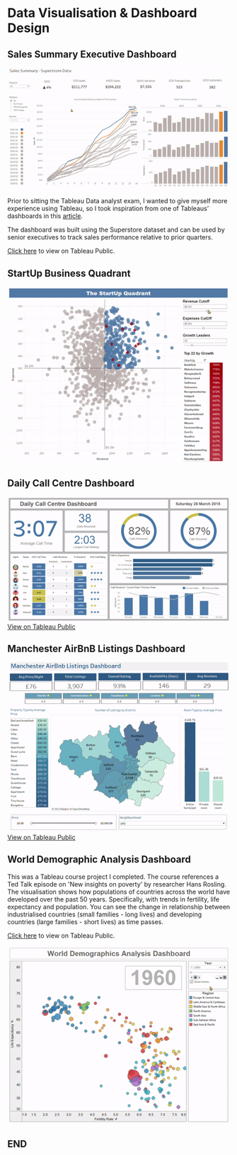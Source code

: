 # Data Visualisation & Dashboard Design


## Sales Summary Executive Dashboard

![Sales Summary](assets/img/Tableau-SalesSummary-ezgif.com-crop.gif)




Prior to sitting the Tableau Data analyst exam, I wanted to give myself more experience using Tableau, so I took inspiration from one of Tableaus’ dashboards in this [article]( https://www.tableau.com/learn/articles/sales-dashboards-examples-and-templates).

The dashboard was built using the Superstore dataset and can be used by senior executives to track sales performance relative to prior quarters.



[Click here](https://public.tableau.com/shared/C24RT2WZ4?:display_count=n&:origin=viz_share_link) to view on Tableau Public.



## StartUp Business Quadrant
![StartUp Business Quadrant](assets/img/StartUpQuadrant.gif)



## Daily Call Centre Dashboard
![Call Centre Dashboard](assets/img/CallCentreDashboard.gif)
[View on Tableau Public](https://public.tableau.com/views/CallCentreDashboard_17139916267290/Dashboard1?:language=pt-BR&:sid=&:display_count=n&:origin=viz_share_link) 



## Manchester AirBnB Listings Dashboard
![Manchester AirBnB Listings Dashboard](assets/img/Tableau-ManchesterAirBnBListingsDashboard.gif)
[View on Tableau Public](https://public.tableau.com/views/ManchesterAirBnBListingsDashboard/Dashboard1?:language=en-GB&:sid=&:display_count=n&:origin=viz_share_link) 



## World Demographic Analysis Dashboard
This was a Tableau course project I completed.  The course references a Ted Talk episode on 'New insights on poverty' by researcher Hans Rosling.
The visualisation shows how populations of countries across the world have developed over the past 50 years. Specifically, with trends in fertility, life expectancy and population.
You can see the change in relationship between industrialised countries (small families - long lives) and developing countries (large families - short lives) as time passes.



[Click here](https://public.tableau.com/views/WorldDemographicsAnalysisDashboard_17158057489460/WorldDemographics?:language=pt-BR&:sid=&:display_count=n&:origin=viz_share_link) to view on Tableau Public.


![World Demographics Dashboard](assets/img/WorldDemographicDashboardAnalysis-NEW.gif)





## END








